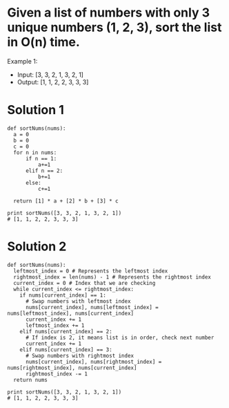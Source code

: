 # Given a list of numbers with only 3 unique numbers (1, 2, 3), sort the list in O(n) time.

Example 1:
* Input: [3, 3, 2, 1, 3, 2, 1]
* Output: [1, 1, 2, 2, 3, 3, 3]

# Solution 1

```
def sortNums(nums):
  a = 0
  b = 0
  c = 0
  for n in nums:
      if n == 1:
          a+=1
      elif n == 2:
          b+=1
      else:
          c+=1
     
  return [1] * a + [2] * b + [3] * c

print sortNums([3, 3, 2, 1, 3, 2, 1])
# [1, 1, 2, 2, 3, 3, 3]
```
# Solution 2
```
def sortNums(nums):
  leftmost_index = 0 # Represents the leftmost index
  rightmost_index = len(nums) - 1 # Represents the rightmost index
  current_index = 0 # Index that we are checking
  while current_index <= rightmost_index:
    if nums[current_index] == 1:
      # Swap numbers with leftmost index
      nums[current_index], nums[leftmost_index] = nums[leftmost_index], nums[current_index]
      current_index += 1
      leftmost_index += 1
    elif nums[current_index] == 2:
      # If index is 2, it means list is in order, check next number
      current_index += 1
    elif nums[current_index] == 3:
      # Swap numbers with rightmost index
      nums[current_index], nums[rightmost_index] = nums[rightmost_index], nums[current_index]
      rightmost_index -= 1
  return nums

print sortNums([3, 3, 2, 1, 3, 2, 1])
# [1, 1, 2, 2, 3, 3, 3]
```
